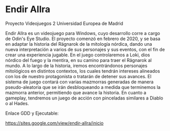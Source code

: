 # Endir Allra
Proyecto Videojuegos 2 Universidad Europea de Madrid

Endir Allra es un videojuego para Windows, cuyo desarrollo corre a cargo de Odin's Eye Studio. El proyecto comenzó en febrero de 2020, y se basa en adaptar la historia del Rägnarok de la mitología nórdica, dando una nueva interpretación a varios de sus personajes y sus eventos, con el fin de crear una experiencia jugable.
En  el juego controlaremos a Loki, dios nórdico del fuego y la mentira, en su camino para traer el Rägnarok al mundo. A lo largo de la historia, iremos encontrándonos personajes mitológicos en distintos contextos, los cuales tendrán intereses alineados con los de nuestro protagonista o tratarán de detener sus avances. El sistema de juego contará con varias mazmorras generadas de manera pseudo-aleatoria que se irán desbloqueando a medida que terminemos la mazmorra anterior, permitiendo que avance la historia. En cuanto a gameplay, tendremos un juego de acción con pinceladas similares a Diablo o al Hades.

Enlace GDD y Ejecutable:

https://sites.google.com/view/endir-allra/inicio
